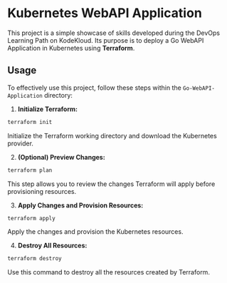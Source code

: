 # Kubernetes WebAPI Application

This project is a simple showcase of skills developed during the DevOps Learning Path on KodeKloud. Its purpose is to deploy a Go WebAPI Application in Kubernetes using **Terraform**.

## Usage
To effectively use this project, follow these steps within the `Go-WebAPI-Application` directory:

1. **Initialize Terraform:**
```bash
terraform init
```
Initialize the Terraform working directory and download the Kubernetes provider.

2. **(Optional) Preview Changes:**
```bash
terraform plan
```
This step allows you to review the changes Terraform will apply before provisioning resources.

3. **Apply Changes and Provision Resources:**
```bash
terraform apply
```
Apply the changes and provision the Kubernetes resources.

4. **Destroy All Resources:**
```bash
terraform destroy
```
Use this command to destroy all the resources created by Terraform.

